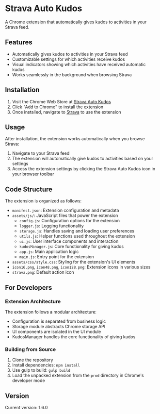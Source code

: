 # Strava Auto Kudos

A Chrome extension that automatically gives kudos to activities in your Strava feed.

## Features

- Automatically gives kudos to activities in your Strava feed
- Customizable settings for which activities receive kudos
- Visual indicators showing which activities have received automatic kudos
- Works seamlessly in the background when browsing Strava

## Installation

1. Visit the Chrome Web Store at [Strava Auto Kudos](https://chromewebstore.google.com/detail/strava-auto-kudos/gpifcdlpbfehjkkojfhmlfgplalikdjf)
2. Click "Add to Chrome" to install the extension
3. Once installed, navigate to [Strava](https://www.strava.com) to use the extension

## Usage

After installation, the extension works automatically when you browse Strava:

1. Navigate to your Strava feed
2. The extension will automatically give kudos to activities based on your settings
3. Access the extension settings by clicking the Strava Auto Kudos icon in your browser toolbar

## Code Structure

The extension is organized as follows:

- `manifest.json`: Extension configuration and metadata
- `assets/js/`: JavaScript files that power the extension
  - `config.js`: Configuration options for the extension
  - `logger.js`: Logging functionality
  - `storage.js`: Handles saving and loading user preferences
  - `utils.js`: Helper functions used throughout the extension
  - `ui.js`: User interface components and interaction
  - `kudosManager.js`: Core functionality for giving kudos
  - `app.js`: Main application logic
  - `main.js`: Entry point for the extension
- `assets/css/style.css`: Styling for the extension's UI elements
- `icon16.png`, `icon48.png`, `icon128.png`: Extension icons in various sizes
- `strava.png`: Default action icon

## For Developers

### Extension Architecture

The extension follows a modular architecture:

- Configuration is separated from business logic
- Storage module abstracts Chrome storage API
- UI components are isolated in the UI module
- KudosManager handles the core functionality of giving kudos

### Building from Source

1. Clone the repository
2. Install dependencies: `npm install`
3. Use gulp to build: `gulp build`
4. Load the unpacked extension from the `prod` directory in Chrome's developer mode

## Version

Current version: 1.6.0
